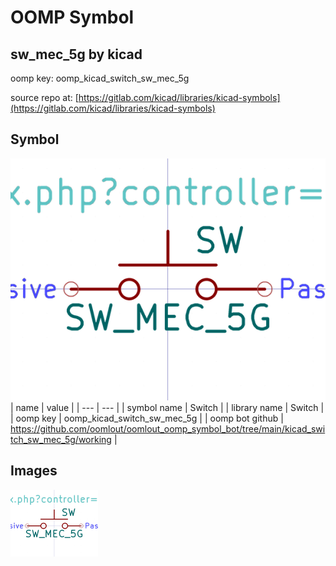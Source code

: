 # OOMP Symbol  
## sw_mec_5g  by kicad  
  
oomp key: oomp_kicad_switch_sw_mec_5g  
  
source repo at: [https://gitlab.com/kicad/libraries/kicad-symbols](https://gitlab.com/kicad/libraries/kicad-symbols)  
## Symbol  
  
[![working.png](working_600.png)](working.png)  
| name | value | 
| --- | --- | 
| symbol name | Switch | 
| library name | Switch | 
| oomp key | oomp_kicad_switch_sw_mec_5g | 
| oomp bot github | https://github.com/oomlout/oomlout_oomp_symbol_bot/tree/main/kicad_switch_sw_mec_5g/working | 
## Images  
  
[![working.png](working_140.png)](working.png)  
